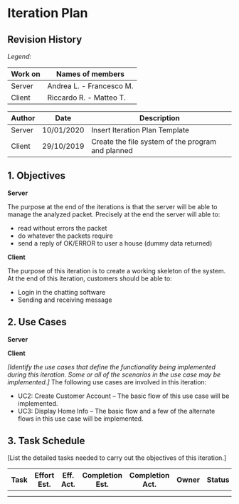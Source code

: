 # Iteration Plan

## Revision History

_Legend:_

| Work on | Names of members |
| --- | --- |
| Server | Andrea L. - Francesco M. |
| Client | Riccardo R. - Matteo T. |


| Author | Date | Description |
| --- | --- | --- |
| Server | 10/01/2020  | Insert Iteration Plan Template |
| Client | 29/10/2019 | Create the file system of the program and planned |

## 1. Objectives

**Server**

The purpose at the end of the iterations is that the server will be able to manage the analyzed packet.
Precisely at the end the server will able to:
- read without errors the packet
- do whatever the packets require
- send a reply of OK/ERROR to user a house (dummy data returned)

**Client**

The purpose of this iteration is to create a working skeleton of the system. At the end of this iteration, customers should be able to:

- Login in the chatting software
- Sending and receiving message

## 2. Use Cases


**Server**


**Client**

_[Identify the use cases that define the functionality being implemented during this iteration. Some or all of the scenarios in the use case may be implemented.]_ The following use cases are involved in this iteration:

- UC2: Create Customer Account – The basic flow of this use case will be implemented.
- UC3: Display Home Info – The basic flow and a few of the alternate flows in this use case will be implemented.

## 3. Task Schedule

[List the detailed tasks needed to carry out the objectives of this iteration.]

| Task  | Effort Est. | Eff. Act. | Completion Est. | Completion Act. | Owner | Status |
|:-:|---|---|---|---|:-:|:-:|
|   |   |   |   |   |   |   |
|   |   |   |   |   |   |   |
